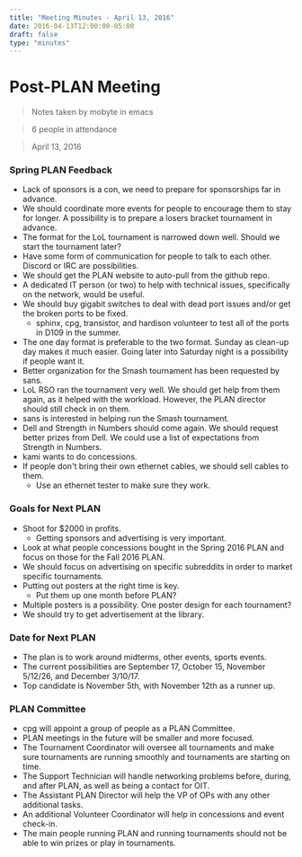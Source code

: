 ```yaml
---
title: "Meeting Minutes - April 13, 2016"
date: 2016-04-13T12:00:00-05:00
draft: false
type: "minutes"
---
```


# Post-PLAN Meeting
> Notes taken by mobyte in emacs

> 6 people in attendance

> April 13, 2016

### Spring PLAN Feedback
- Lack of sponsors is a con, we need to prepare for sponsorships far in advance.
- We should coordinate more events for people to encourage them to stay for longer. A possibility is to prepare a losers bracket tournament in advance.
- The format for the LoL tournament is narrowed down well. Should we start the tournament later?
- Have some form of communication for people to talk to each other. Discord or IRC are possibilities.
- We should get the PLAN website to auto-pull from the github repo.
- A dedicated IT person (or two) to help with technical issues, specifically on the network, would be useful.
- We should buy gigabit switches to deal with dead port issues and/or get the broken ports to be fixed.
  - sphinx, cpg, transistor, and hardison volunteer to test all of the ports in D109 in the summer.
- The one day format is preferable to the two format. Sunday as clean-up day makes it much easier. Going later into Saturday night is a possibility if people want it.
- Better organization for the Smash tournament has been requested by sans.
- LoL RSO ran the tournament very well. We should get help from them again, as it helped with the workload. However, the PLAN director should still check in on them.
- sans is interested in helping run the Smash tournament.
- Dell and Strength in Numbers should come again. We should request better prizes from Dell. We could use a list of expectations from Strength in Numbers.
- kami wants to do concessions.
- If people don't bring their own ethernet cables, we should sell cables to them.
  - Use an ethernet tester to make sure they work.

### Goals for Next PLAN
- Shoot for $2000 in profits.
  - Getting sponsors and advertising is very important.
- Look at what people concessions bought in the Spring 2016 PLAN and focus on those for the Fall 2016 PLAN.
- We should focus on advertising on specific subreddits in order to market specific tournaments.
- Putting out posters at the right time is key.
  - Put them up one month before PLAN?
- Multiple posters is a possibility. One poster design for each tournament?
- We should try to get advertisement at the library.

### Date for Next PLAN
- The plan is to work around midterms, other events, sports events.
- The current possibilities are September 17, October 15, November 5/12/26, and December 3/10/17.
- Top candidate is November 5th, with November 12th as a runner up.

### PLAN Committee
- cpg will appoint a group of people as a PLAN Committee.
- PLAN meetings in the future will be smaller and more focused.
- The Tournament Coordinator will oversee all tournaments and make sure tournaments are running smoothly and tournaments are starting on time.
- The Support Technician will handle networking problems before, during, and after PLAN, as well as being a contact for OIT.
- The Assistant PLAN Director will help the VP of OPs with any other additional tasks.
- An additional Volunteer Coordinator will help in concessions and event check-in.
- The main people running PLAN and running tournaments should not be able to win prizes or play in tournaments.
